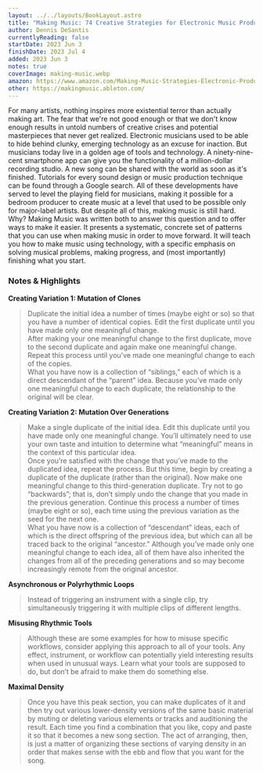 ```yaml
---
layout: ../../layouts/BookLayout.astro
title: "Making Music: 74 Creative Strategies for Electronic Music Producers"
author: Dennis DeSantis
currentlyReading: false
startDate: 2023 Jun 3
finishDate: 2023 Jul 4
added: 2023 Jun 3
notes: true
coverImage: making-music.webp
amazon: https://www.amazon.com/Making-Music-Strategies-Electronic-Producers-ebook/dp/B00WHXYZG8
other: https://makingmusic.ableton.com/
---
```


For many artists, nothing inspires more existential terror than actually making art. The fear that we're not good enough or that we don't know enough results in untold numbers of creative crises and potential masterpieces that never get realized. Electronic musicians used to be able to hide behind clunky, emerging technology as an excuse for inaction. But musicians today live in a golden age of tools and technology. A ninety-nine-cent smartphone app can give you the functionality of a million-dollar recording studio. A new song can be shared with the world as soon as it's finished. Tutorials for every sound design or music production technique can be found through a Google search. All of these developments have served to level the playing field for musicians, making it possible for a bedroom producer to create music at a level that used to be possible only for major-label artists. But despite all of this, making music is still hard. Why? Making Music was written both to answer this question and to offer ways to make it easier. It presents a systematic, concrete set of patterns that you can use when making music in order to move forward. It will teach you how to make music using technology, with a specific emphasis on solving musical problems, making progress, and (most importantly) finishing what you start.

### Notes & Highlights

**Creating Variation 1: Mutation of Clones**  
> Duplicate the initial idea a number of times (maybe eight or so) so that you have a number of identical copies. Edit the first duplicate until you have made only one meaningful change.  
> After making your one meaningful change to the first duplicate, move to the second duplicate and again make one meaningful change.  
> Repeat this process until you’ve made one meaningful change to each of the copies.  
> What you have now is a collection of “siblings,” each of which is a direct descendant of the “parent” idea. Because you’ve made only one meaningful change to each duplicate, the relationship to the original will be clear.  

**Creating Variation 2: Mutation Over Generations**  
> Make a single duplicate of the initial idea. Edit this duplicate until you have made only one meaningful change. You’ll ultimately need to use your own taste and intuition to determine what “meaningful” means in the context of this particular idea.  
> Once you’re satisfied with the change that you’ve made to the duplicated idea, repeat the process. But this time, begin by creating a duplicate of the duplicate (rather than the original). Now make one meaningful change to this third-generation duplicate. Try not to go “backwards”; that is, don’t simply undo the change that you made in the previous generation. Continue this process a number of times (maybe eight or so), each time using the previous variation as the seed for the next one.  
> What you have now is a collection of “descendant” ideas, each of which is the direct offspring of the previous idea, but which can all be traced back to the original “ancestor.” Although you’ve made only one meaningful change to each idea, all of them have also inherited the changes from all of the preceding generations and so may become increasingly remote from the original ancestor.  

**Asynchronous or Polyrhythmic Loops**  
> Instead of triggering an instrument with a single clip, try simultaneously triggering it with multiple clips of different lengths.  

**Misusing Rhythmic Tools**  
> Although these are some examples for how to misuse specific workflows, consider applying this approach to all of your tools. Any effect, instrument, or workflow can potentially yield interesting results when used in unusual ways. Learn what your tools are supposed to do, but don’t be afraid to make them do something else.  

**Maximal Density**  
> Once you have this peak section, you can make duplicates of it and then try out various lower-density versions of the same basic material by muting or deleting various elements or tracks and auditioning the result. Each time you find a combination that you like, copy and paste it so that it becomes a new song section. The act of arranging, then, is just a matter of organizing these sections of varying density in an order that makes sense with the ebb and flow that you want for the song.  
